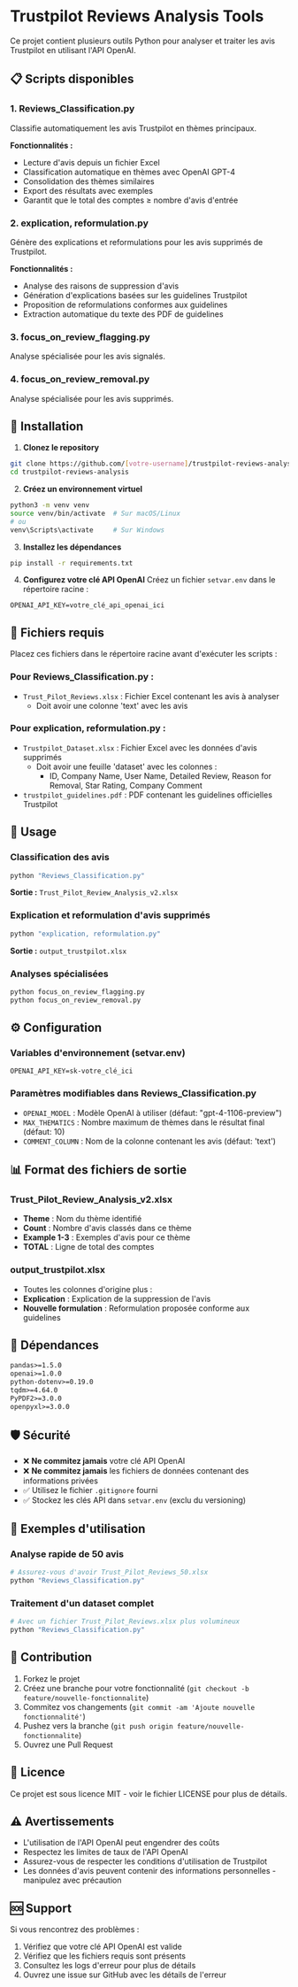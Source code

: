 # Trustpilot Reviews Analysis Tools

Ce projet contient plusieurs outils Python pour analyser et traiter les avis Trustpilot en utilisant l'API OpenAI.

## 📋 Scripts disponibles

### 1. Reviews_Classification.py
Classifie automatiquement les avis Trustpilot en thèmes principaux.

**Fonctionnalités :**
- Lecture d'avis depuis un fichier Excel
- Classification automatique en thèmes avec OpenAI GPT-4
- Consolidation des thèmes similaires
- Export des résultats avec exemples
- Garantit que le total des comptes ≥ nombre d'avis d'entrée

### 2. explication, reformulation.py
Génère des explications et reformulations pour les avis supprimés de Trustpilot.

**Fonctionnalités :**
- Analyse des raisons de suppression d'avis
- Génération d'explications basées sur les guidelines Trustpilot
- Proposition de reformulations conformes aux guidelines
- Extraction automatique du texte des PDF de guidelines

### 3. focus_on_review_flagging.py
Analyse spécialisée pour les avis signalés.

### 4. focus_on_review_removal.py
Analyse spécialisée pour les avis supprimés.

## 🚀 Installation

1. **Clonez le repository**
```bash
git clone https://github.com/[votre-username]/trustpilot-reviews-analysis.git
cd trustpilot-reviews-analysis
```

2. **Créez un environnement virtuel**
```bash
python3 -m venv venv
source venv/bin/activate  # Sur macOS/Linux
# ou
venv\Scripts\activate     # Sur Windows
```

3. **Installez les dépendances**
```bash
pip install -r requirements.txt
```

4. **Configurez votre clé API OpenAI**
Créez un fichier `setvar.env` dans le répertoire racine :
```env
OPENAI_API_KEY=votre_clé_api_openai_ici
```

## 📁 Fichiers requis

Placez ces fichiers dans le répertoire racine avant d'exécuter les scripts :

### Pour Reviews_Classification.py :
- `Trust_Pilot_Reviews.xlsx` : Fichier Excel contenant les avis à analyser
  - Doit avoir une colonne 'text' avec les avis

### Pour explication, reformulation.py :
- `Trustpilot_Dataset.xlsx` : Fichier Excel avec les données d'avis supprimés
  - Doit avoir une feuille 'dataset' avec les colonnes :
    - ID, Company Name, User Name, Detailed Review, Reason for Removal, Star Rating, Company Comment
- `trustpilot_guidelines.pdf` : PDF contenant les guidelines officielles Trustpilot

## 🎯 Usage

### Classification des avis
```bash
python "Reviews_Classification.py"
```
**Sortie :** `Trust_Pilot_Review_Analysis_v2.xlsx`

### Explication et reformulation d'avis supprimés
```bash
python "explication, reformulation.py"
```
**Sortie :** `output_trustpilot.xlsx`

### Analyses spécialisées
```bash
python focus_on_review_flagging.py
python focus_on_review_removal.py
```

## ⚙️ Configuration

### Variables d'environnement (setvar.env)
```env
OPENAI_API_KEY=sk-votre_clé_ici
```

### Paramètres modifiables dans Reviews_Classification.py
- `OPENAI_MODEL` : Modèle OpenAI à utiliser (défaut: "gpt-4-1106-preview")
- `MAX_THEMATICS` : Nombre maximum de thèmes dans le résultat final (défaut: 10)
- `COMMENT_COLUMN` : Nom de la colonne contenant les avis (défaut: 'text')

## 📊 Format des fichiers de sortie

### Trust_Pilot_Review_Analysis_v2.xlsx
- **Theme** : Nom du thème identifié
- **Count** : Nombre d'avis classés dans ce thème
- **Example 1-3** : Exemples d'avis pour ce thème
- **TOTAL** : Ligne de total des comptes

### output_trustpilot.xlsx
- Toutes les colonnes d'origine plus :
- **Explication** : Explication de la suppression de l'avis
- **Nouvelle formulation** : Reformulation proposée conforme aux guidelines

## 🔧 Dépendances

```txt
pandas>=1.5.0
openai>=1.0.0
python-dotenv>=0.19.0
tqdm>=4.64.0
PyPDF2>=3.0.0
openpyxl>=3.0.0
```

## 🛡️ Sécurité

- ❌ **Ne commitez jamais** votre clé API OpenAI
- ❌ **Ne commitez jamais** les fichiers de données contenant des informations privées
- ✅ Utilisez le fichier `.gitignore` fourni
- ✅ Stockez les clés API dans `setvar.env` (exclu du versioning)

## 📝 Exemples d'utilisation

### Analyse rapide de 50 avis
```bash
# Assurez-vous d'avoir Trust_Pilot_Reviews_50.xlsx
python "Reviews_Classification.py"
```

### Traitement d'un dataset complet
```bash
# Avec un fichier Trust_Pilot_Reviews.xlsx plus volumineux
python "Reviews_Classification.py"
```

## 🤝 Contribution

1. Forkez le projet
2. Créez une branche pour votre fonctionnalité (`git checkout -b feature/nouvelle-fonctionnalite`)
3. Commitez vos changements (`git commit -am 'Ajoute nouvelle fonctionnalité'`)
4. Pushez vers la branche (`git push origin feature/nouvelle-fonctionnalite`)
5. Ouvrez une Pull Request

## 📄 Licence

Ce projet est sous licence MIT - voir le fichier LICENSE pour plus de détails.

## ⚠️ Avertissements

- L'utilisation de l'API OpenAI peut engendrer des coûts
- Respectez les limites de taux de l'API OpenAI
- Assurez-vous de respecter les conditions d'utilisation de Trustpilot
- Les données d'avis peuvent contenir des informations personnelles - manipulez avec précaution

## 🆘 Support

Si vous rencontrez des problèmes :
1. Vérifiez que votre clé API OpenAI est valide
2. Vérifiez que les fichiers requis sont présents
3. Consultez les logs d'erreur pour plus de détails
4. Ouvrez une issue sur GitHub avec les détails de l'erreur
